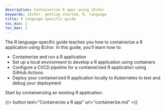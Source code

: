 ```yaml
---
description: Containerize R apps using iEchor
keywords: iEchor, getting started, R, language
title: R language-specific guide
toc_min: 1
toc_max: 2
---
```

The R language-specific guide teaches you how to containerize a R application using iEchor. In this guide, you’ll learn how to:

* Containerize and run a R application
* Set up a local environment to develop a R application using containers
* Configure a CI/CD pipeline for a containerized R application using GitHub Actions
* Deploy your containerized R application locally to Kubernetes to test and debug your deployment

Start by containerizing an existing R application.

{{< button text="Containerize a R app" url="containerize.md" >}}
